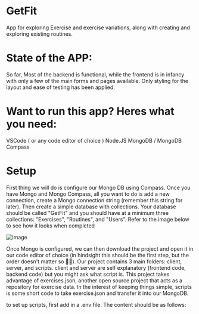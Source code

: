 # GetFit
 App for exploring Exercise and exercise variations, along with creating and exploring existing routines.

 # State of the APP:
 So far, Most of the backend is functional, while the frontend is in infancy with only a few of the main forms and pages available. Only styling for the layout and ease of testing has been applied.

 # Want to run this app? Heres what you need:
 VSCode ( or any code editor of choice )
 Node.JS
 MongoDB / MongoDB Compass

 # Setup
 First thing we will do is configure our Mongo DB using Compass.
 Once you have Mongo and Mongo Compass, all you want to do is add a new connection, create a Mongo connection string (remember this string for later). Then create a simple database with collections. Your database should be called "GetFit" and you should have at a minimum three collections: "Exercises", "Routines", and "Users". Refer to the image below to see how it looks when completed

 ![image](https://github.com/user-attachments/assets/b942ba4c-eef9-47c0-9d61-7c2929c1a6aa)

 Once Mongo is configured, we can then download the project and open it in our code editor of choice (in hindsight this should be the first step, but the order doesn't matter so 🤷‍♂️). Our project contains 3 main folders: client, server, and scripts. client and server are self explanatory (frontend code, backend code) but you might ask what script is. This project takes advantage of exercises.json, another open source project that acts as a repository for exercise data. In the interest of keeping things simple, scripts is some short code to take exercise.json and transfer it into our MongoDB.

 to set up scripts, first add in a .env file. The content should be as follows:

 ```

 ```

